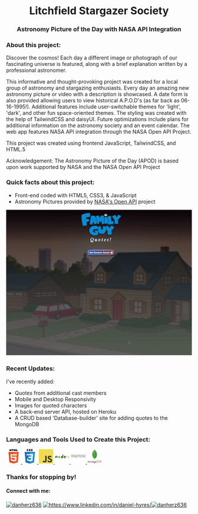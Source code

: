 
<h1 align="center"> Litchfield Stargazer Society </h1>

<h3 align="center">Astronomy Picture of the Day with NASA API Integration</h3>

<!--- <h3 align="center"> <a href="https://family-guy-quotes.netlify.app/">Visit the live site</a></h3> --->

<h3 align="left">About this project:</h3>
<p align="left">
Discover the cosmos! Each day a different image or photograph of our fascinating universe is featured, along with a brief explanation written by a professional astronomer.
</p>

<p align="left">
This informative and thought-provoking project was created for a local group of astronomy and stargazing enthusiasts. Every day an amazing new astronomy picture or video with a description is showcased. A date form is also provided allowing users to view historical A.P.O.D's (as far back as 06-16-1995!). Additional features include user-switchable themes for 'light', 'dark', and other fun space-oriented themes. The styling was created with the help of TailwindCSS and daisyUI. Future optimizations include plans for additional information on the astronomy society and an event calendar. The web app features NASA API integration through the NASA Open API Project.
</p>
<p align="left">
This project was created using frontend JavaScript, TailwindCSS, and HTML.5
</p>

<p align="left">
Acknowledgement: The Astronomy Picture of the Day (APOD) is based upon work supported by NASA and the NASA Open API Project
</p>

<h3 align="left">Quick facts about this project:</h3>
<p align="left">
<ul>
  <li> Front-end coded with HTML5, CSS3, & JavaScript</li>
  <li> Astronomy Pictures provided by <a href="https://api.nasa.gov//">NASA's Open API</a> project</li>

</ul>
</p>

<p align="center">
  <img src="https://github.com/d-herz/family-guy-quotes-client/blob/main/fg-readme.gif" alt="animated" />
</p>


<h3 align="left">Recent Updates:</h3>
<p align="left">
I've recently added:
<ul>
<li> Quotes from additional cast members </li>
<li> Mobile and Desktop Responsivity </li>
<li> Images for quoted characters </li>
<li> A back-end server API, hosted on Heroku</li> 
<li> A CRUD based 'Database-builder' site for adding quotes to the MongoDB </li>
<!----- <li> </li> ---->
</ul>
</p>


<h3 align="left">Languages and Tools Used to Create this Project:</h3>
<p align="left"> <a href="https://www.w3.org/html/" target="_blank" rel="noreferrer"> <img src="https://raw.githubusercontent.com/devicons/devicon/master/icons/html5/html5-original-wordmark.svg" alt="html5" width="40" height="40"/> </a> <a href="https://www.w3schools.com/css/" target="_blank" rel="noreferrer"> <img src="https://raw.githubusercontent.com/devicons/devicon/master/icons/css3/css3-original-wordmark.svg" alt="css3" width="40" height="40"/> </a> <a href="https://developer.mozilla.org/en-US/docs/Web/JavaScript" target="_blank" rel="noreferrer"> <img src="https://raw.githubusercontent.com/devicons/devicon/master/icons/javascript/javascript-original.svg" alt="javascript" width="40" height="40"/> </a> <a href="https://nodejs.org" target="_blank" rel="noreferrer"> <img src="https://raw.githubusercontent.com/devicons/devicon/master/icons/nodejs/nodejs-original-wordmark.svg" alt="nodejs" width="40" height="40"/> </a>  <a href="https://expressjs.com" target="_blank" rel="noreferrer"> <img src="https://raw.githubusercontent.com/devicons/devicon/master/icons/express/express-original-wordmark.svg" alt="express" width="40" height="40"/> </a> <a href="https://www.mongodb.com/" target="_blank" rel="noreferrer"> <img src="https://raw.githubusercontent.com/devicons/devicon/master/icons/mongodb/mongodb-original-wordmark.svg" alt="mongodb" width="40" height="40"/> </a></p>


<h3 align="left">Thanks for stopping by!</h3>
<h4> Connect with me:</h4>
<p align="left">
<a href="https://twitter.com/danherz636" target="blank"><img align="center" src="https://raw.githubusercontent.com/rahuldkjain/github-profile-readme-generator/master/src/images/icons/Social/twitter.svg" alt="danherz636" height="30" width="40" /></a>
<a href="https://www.linkedin.com/in/daniel-hyres/" target="blank"><img align="center" src="https://raw.githubusercontent.com/rahuldkjain/github-profile-readme-generator/master/src/images/icons/Social/linked-in-alt.svg" alt="https://www.linkedin.com/in/daniel-hyres/" height="30" width="40" /></a><a href="https://www.twitch.tv/herz636/videos" target="blank"><img align="center" src="https://raw.githubusercontent.com/rahuldkjain/github-profile-readme-generator/master/src/images/icons/Social/twitch.svg" alt="danherz636" height="30" width="40" />
</p>




